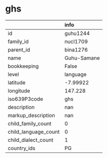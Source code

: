 # ghs
|                      | info        |
|:---------------------|:------------|
| id                   | guhu1244    |
| family_id            | nucl1709    |
| parent_id            | bina1276    |
| name                 | Guhu-Samane |
| bookkeeping          | False       |
| level                | language    |
| latitude             | -7.99922    |
| longitude            | 147.228     |
| iso639P3code         | ghs         |
| description          | nan         |
| markup_description   | nan         |
| child_family_count   | 0           |
| child_language_count | 0           |
| child_dialect_count  | 1           |
| country_ids          | PG          |